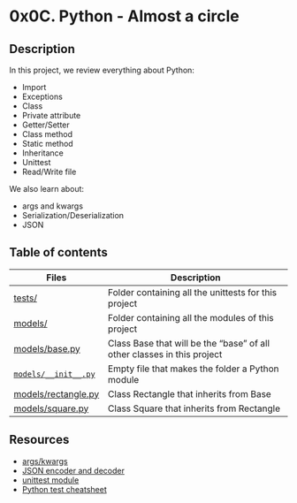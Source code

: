# 0x0C. Python - Almost a circle

## Description
In this project, we review everything about Python:

* Import
* Exceptions
* Class
* Private attribute
* Getter/Setter
* Class method
* Static method
* Inheritance
* Unittest
* Read/Write file

We also learn about:

* args and kwargs
* Serialization/Deserialization
* JSON

## Table of contents

Files | Description
----------- | -----------
[tests/](./tests/) | Folder containing all the unittests for this project
[models/](./models/) | Folder containing all the modules of this project
[models/base.py](./models/base.py) | Class Base that will be the “base” of all other classes in this project
[`models/__init__.py`](./`models/__init__.py`) | Empty file that makes the folder a Python module
[models/rectangle.py](./models/rectangle.py) | Class Rectangle that inherits from Base
[models/square.py](./models/square.py) | Class Square that inherits from Rectangle


## Resources

- [args/kwargs](https://yasoob.me/2013/08/04/args-and-kwargs-in-python-explained/)
- [JSON encoder and decoder](https://docs.python.org/3/library/json.html)
- [unittest module](https://docs.python.org/3.4/library/unittest.html#module-unittest)
- [Python test cheatsheet](https://www.pythonsheets.com/notes/python-tests.html)